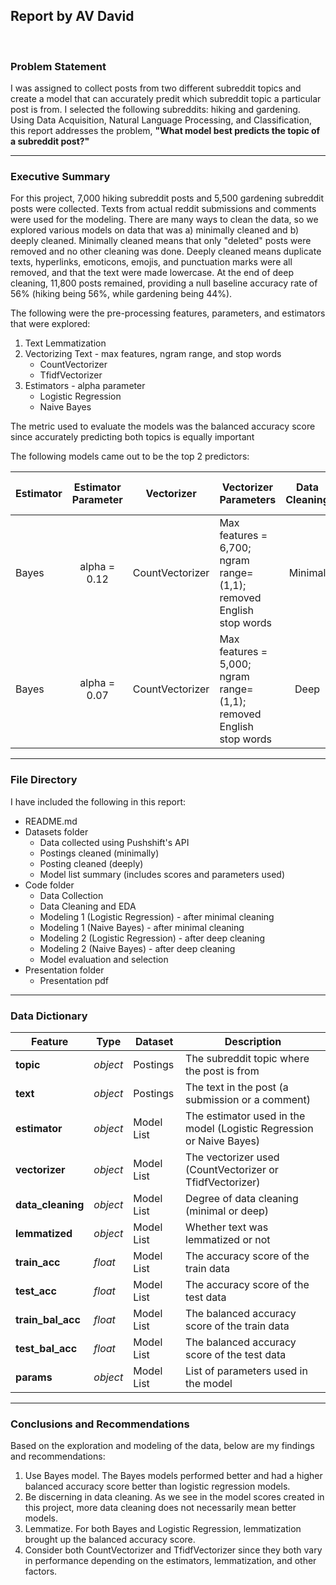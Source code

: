 
## Report by AV David

<br>

### Problem Statement

I was assigned to collect posts from two different subreddit topics and create a model that can accurately predit which subreddit topic a particular post is from. I selected the following subreddits: hiking and gardening. Using Data Acquisition, Natural Language Processing, and Classification, this report addresses the problem, **"What model best predicts the topic of a subreddit post?"**


---

### Executive Summary

For this project, 7,000 hiking subreddit posts and 5,500 gardening subreddit posts were collected. Texts from actual reddit submissions and comments were used for the modeling. There are many ways to clean the data, so we explored various models on data that was a) minimally cleaned and b) deeply cleaned. Minimally cleaned means that only "deleted" posts were removed and no other cleaning was done. Deeply cleaned means duplicate texts, hyperlinks, emoticons, emojis, and punctuation marks were all removed, and that the text were made lowercase. At the end of deep cleaning, 11,800 posts remained, providing a null baseline accuracy rate of 56% (hiking being 56%, while gardening being 44%).

The following were the pre-processing features, parameters, and estimators that were explored:
1. Text Lemmatization
2. Vectorizing Text - max features, ngram range, and stop words
    - CountVectorizer 
    - TfidfVectorizer
3. Estimators - alpha parameter
    - Logistic Regression
    - Naive Bayes

The metric used to evaluate the models was the balanced accuracy score since accurately predicting both topics is equally important

The following models came out to be the top 2 predictors:


|Estimator|Estimator Parameter|Vectorizer|Vectorizer Parameters|Data Cleaning|Lemmatized|Balanced Accuracy Score|
|---|---|---|---|---|---|---|
|Bayes|<center>alpha = 0.12</center>|CountVectorizer|Max features = 6,700;<br> ngram range=(1,1); <br>removed English stop words|<center>Minimal </center>|<center>No</center>|<center>91.64% </center>
|Bayes|<center>alpha = 0.07</center>|CountVectorizer|Max features = 5,000;<br>  ngram range=(1,1);<br>  removed English stop words|<center>Deep </center>|<center>Yes</center>|<center>91.15% </center>


---

### File Directory

I have included the following in this report:

- README.md
- Datasets folder
    - Data collected using Pushshift's API
    - Postings cleaned (minimally)
    - Posting cleaned (deeply)
    - Model list summary (includes scores and parameters used)
- Code folder
    - Data Collection
    - Data Cleaning and EDA
    - Modeling 1 (Logistic Regression) - after minimal cleaning
    - Modeling 1 (Naive Bayes) - after minimal cleaning
    - Modeling 2 (Logistic Regression) - after deep cleaning
    - Modeling 2 (Naive Bayes) - after deep cleaning
    - Model evaluation and selection
- Presentation folder
    - Presentation pdf

---

### Data Dictionary

|Feature|Type|Dataset|Description|
|---|---|---|---|
|**topic**|*object*|Postings|The subreddit topic where the post is from|
|**text**|*object*|Postings|The text in the post (a submission or a comment)|
|**estimator**|*object*|Model List|The estimator used in the model (Logistic Regression or Naive Bayes)|
|**vectorizer**|*object*|Model List|The vectorizer used (CountVectorizer or TfidfVectorizer)|
|**data_cleaning**|*object*|Model List|Degree of data cleaning (minimal or deep)|
|**lemmatized**|*object*|Model List|Whether text was lemmatized or not|
|**train_acc**|*float*|Model List|The accuracy score of the train data|
|**test_acc**|*float*|Model List|The accuracy score of the test data|
|**train_bal_acc**|*float*|Model List|The balanced accuracy score of the train data|
|**test_bal_acc**|*float*|Model List|The balanced accuracy score of the test data|
|**params**|*object*|Model List|List of parameters used in the model|


---

### Conclusions and Recommendations

Based on the exploration and modeling of the data, below are my findings and recommendations:

1. Use Bayes model. The Bayes models performed better and had a higher balanced accuracy score better than logistic regression models.
2. Be discerning in data cleaning. As we see in the model scores created in this project, more data cleaning does not necessarily mean better models.
3. Lemmatize. For both Bayes and Logistic Regression, lemmatization brought up the balanced accuracy score. 
4. Consider both CountVectorizer and TfidfVectorizer since they both vary in performance depending on the estimators, lemmatization, and other factors.

